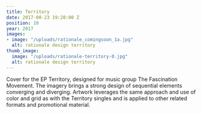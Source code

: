 ```yaml
---
title: Territory
date: 2017-08-23 19:28:00 Z
position: 10
year: 2017
images:
- image: "/uploads/rationale_comingsoon_1a.jpg"
  alt: rationale design territory
thumb_image:
  image: "/uploads/rationale-territory-0.jpg"
  alt: rationale design territory
---
```


Cover for the EP Territory, designed for music group The Fascination Movement. The imagery brings a strong design of sequential elements converging and diverging. Artwork leverages the same approach and use of color and grid as with the Territory singles and is applied to other related formats and promotional material.